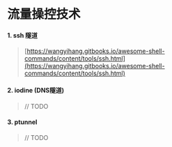 # 流量操控技术

#### 1. ssh 隧道

> [https://wangyihang.gitbooks.io/awesome-shell-commands/content/tools/ssh.html](https://wangyihang.gitbooks.io/awesome-shell-commands/content/tools/ssh.html)

#### 2. iodine \(DNS隧道\)

> // TODO

#### 3. ptunnel

> // TODO



